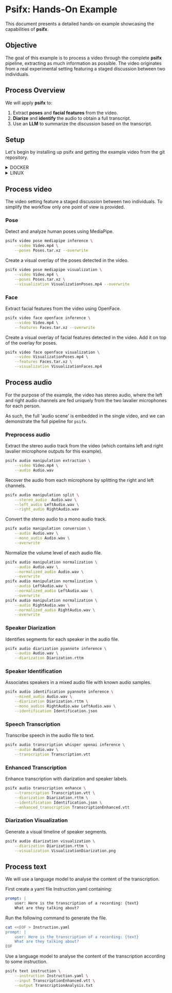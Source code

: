 # Psifx: Hands-On Example  

This document presents a detailed hands-on example showcasing the capabilities of **psifx**.  

## Objective  
The goal of this example is to process a video through the complete **psifx** pipeline, extracting as much information as possible. The video originates from a real experimental setting featuring a staged discussion between two individuals.  

## Process Overview  
We will apply **psifx** to:  
1. Extract **poses** and **facial features** from the video.  
2. **Diarize** and **identify** the audio to obtain a full transcript.  
3. Use an **LLM** to summarize the discussion based on the transcript.  

## Setup  
Let's begin by installing up psifx and getting the example video from the git repository.

<details>
  <summary> DOCKER </summary>

  
1. Install [Docker Engine](https://docs.docker.com/engine/install/#server) and make sure to follow
   the [post-install instructions](https://docs.docker.com/engine/install/linux-postinstall/). Otherwise,
   install [Docker Desktop](https://docs.docker.com/desktop/).
2. If you have a GPU and want to use it to accelerate compute:
    1. Install [NVIDIA CUDA Toolkit](https://developer.nvidia.com/cuda-downloads).
    2. Install [NVIDIA Container Toolkit](https://docs.nvidia.com/datacenter/cloud-native/container-toolkit/latest/index.html).

3. Clone the repo and navigate to the folder containing the example video.
   ```bash 
   git clone https://github.com/psifx/psifx.git
   cd psifx/example/data
   ```

4. Run the latest image with the example directory mounted.
   ```bash
   export DATA_PATH="$(pwd)"
   
   docker run \
      --user $(id -u):$(id -g) \
      --gpus all \
      --mount type=bind,source=$DATA_PATH,target=$DATA_PATH \
      --workdir $DATA_PATH \
      --interactive \
      --tty \
      psifx/psifx:latest
   ```


</details>

<details>
  <summary> LINUX </summary>

1. For Linux users, install the following system-wide:
   ```bash
   sudo apt install ffmpeg ubuntu-restricted-extras \
      build-essential cmake wget \
      libopenblas-dev \
      libopencv-dev \
      libdlib-dev \
      libboost-all-dev \
      libsqlite3-dev
   ```
2. Create a dedicated `conda` environment:
   ```bash
   conda create -y -n psifx-env python=3.9 pip
   conda activate psifx-env
   ```
3. Install `psifx`:
   ```bash
   pip install 'psifx @ git+https://github.com/psifx/psifx.git'
   ```
4. Verify your installation with:
   ```bash
   psifx
   ```

5. Install OpenFace using our fork:
   ```bash
   wget https://raw.githubusercontent.com/GuillaumeRochette/OpenFace/master/install.py && \
   python install.py && \
   rm install.py
   ```

6. Install [Ollama](https://github.com/ollama/ollama) locally.
   For Linux users, use this command:
   ```bash
   curl -fsSL https://ollama.com/install.sh | sh
   ```

7. Clone the repo and navigate to the folder containing the example video.
   
   ```bash 
   git clone https://github.com/psifx/psifx.git
   cd psifx/example/data
   ```

</details>

## Process video

The video setting feature a staged discussion between two individuals.
To simplify the workflow only one point of view is provided.

### Pose
Detect and analyze human poses using MediaPipe.
```bash
psifx video pose mediapipe inference \
    --video Video.mp4 \
    --poses Poses.tar.xz --overwrite
```
Create a visual overlay of the poses detected in the video.
```bash
psifx video pose mediapipe visualization \
    --video Video.mp4 \
    --poses Poses.tar.xz \
    --visualization VisualizationPoses.mp4 --overwrite
```
### Face
Extract facial features from the video using OpenFace.
```bash
psifx video face openface inference \
    --video Video.mp4 \
    --features Faces.tar.xz --overwrite
```

Create a visual overlay of facial features detected in the video.
Add it on top of the overlay for poses.
```bash
psifx video face openface visualization \
    --video VisualizationPoses.mp4 \
    --features Faces.tar.xz \
    --visualization VisualizationFaces.mp4
```

## Process audio

For the purpose of the example, the video has stereo audio, where the left and right audio channels are fed uniquely from the two lavalier microphones for each person.

As such, the full 'audio scene' is embedded in the single video, and we can demonstrate the full pipeline for `psifx`.


### Preprocess audio
Extract the stereo audio track from the video (which contains left and right lavalier microphone outputs for this example).
```bash
psifx audio manipulation extraction \
    --video Video.mp4 \
    --audio Audio.wav
```
Recover the audio from each microphone by splitting the right and left channels.

```bash
psifx audio manipulation split \
    --stereo_audio  Audio.wav \
    --left_audio LeftAudio.wav \
    --right_audio RightAudio.wav
```

Convert the stereo audio to a mono audio track.
```bash
psifx audio manipulation conversion \
    --audio Audio.wav \
    --mono_audio Audio.wav \
    --overwrite
```

Normalize the volume level of each audio file.
```bash
psifx audio manipulation normalization \
    --audio Audio.wav \
    --normalized_audio Audio.wav \
    --overwrite
psifx audio manipulation normalization \
    --audio LeftAudio.wav \
    --normalized_audio LeftAudio.wav \
    --overwrite
psifx audio manipulation normalization \
    --audio RightAudio.wav \
    --normalized_audio RightAudio.wav \
    --overwrite
```


### Speaker Diarization
Identifies segments for each speaker in the audio file.
```bash
psifx audio diarization pyannote inference \
    --audio Audio.wav \
    --diarization Diarization.rttm
```

### Speaker Identification
Associates speakers in a mixed audio file with known audio samples.
```bash
psifx audio identification pyannote inference \
    --mixed_audio Audio.wav \
    --diarization Diarization.rttm \
    --mono_audios RightAudio.wav LeftAudio.wav \
    --identification Identification.json
``` 

### Speech Transcription
Transcribe speech in the audio file to text.
```bash
psifx audio transcription whisper openai inference \
    --audio Audio.wav \
    --transcription Transcription.vtt
```

### Enhanced Transcription
Enhance transcription with diarization and speaker labels.
```bash
psifx audio transcription enhance \
    --transcription Transcription.vtt \
    --diarization Diarization.rttm \
    --identification Identification.json \
    --enhanced_transcription TranscriptionEnhanced.vtt
```

### Diarization Visualization
Generate a visual timeline of speaker segments.
```bash
psifx audio diarization visualization \
    --diarization Diarization.rttm \
    --visualization VisualizationDiarization.png
```

## Process text
We will use a language model to analyse the content of the transcription.

First create a yaml file Instruction.yaml containing:
```yaml
prompt: |
    user: Here is the transcription of a recording: {text}
    What are they talking about?
```

Run the following command to generate the file.
```bash
cat <<EOF > Instruction.yaml
prompt: |
    user: Here is the transcription of a recording: {text}
    What are they talking about?
EOF
```

Use a language model to analyse the content of the transcription according to some instruction.

```bash
psifx text instruction \
    --instruction Instruction.yaml \
    --input TranscriptionEnhanced.vtt \
    --output TranscriptionAnalysis.txt 
```